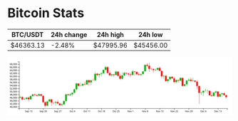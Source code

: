 # Bitcoin Stats

BTC/USDT|24h change|24h high|24h low|
|---|---|---|---|
|$46363.13|-2.48%|$47995.96|$45456.00|

<img src="./chart.svg">
